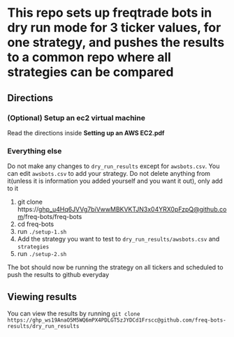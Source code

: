 # This repo sets up freqtrade bots in dry run mode for 3 ticker values, for one strategy, and pushes the results to a common repo where all strategies can be compared

## Directions

### (Optional) Setup an ec2 virtual machine

Read the directions inside **Setting up an AWS EC2.pdf**

### Everything else

Do not make any changes to `dry_run_results` except for `awsbots.csv`. You can edit `awsbots.csv` to add your strategy. Do not delete anything from it(unless it is information you added yourself and you want it out), only add to it

1. git clone https://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@github.com/freq-bots/freq-bots
2. cd freq-bots
3. run `./setup-1.sh`
3. Add the strategy you want to test to `dry_run_results/awsbots.csv` and `strategies`
5. run `./setup-2.sh` 

The bot should now be running the strategy on all tickers and scheduled to push the results to github everyday



## Viewing results

You can view the results by running `git clone https://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@github.com/freq-bots-results/dry_run_results`